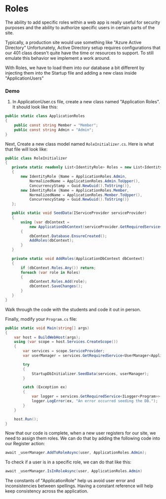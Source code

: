 # Roles

The ability to add specific roles within a web app is really useful for security purposes and
the ability to authorize specific users in certain parts of the site. 

Typically, a production site would use something like "Azure Active Directory" Unfortunately, Active Directory setup requires configurations that our 401 class doesn't quite
have the time or resources to support. To still emulate this behavior we implement a work around. 

With Roles, we have to load them into our database a bit different by injecting them into the Startup file and adding a new class inside "ApplicationUsers"

### Demo

1. In ApplicationUser.cs file, create a new class named "Application Roles". It should look like this:

```csharp
public static class ApplicationRoles
{
	public const string Member = "Member";
	public const string Admin = "Admin";
}
```

Next, Create a new class model named `RoleInitializer.cs`. Here is what that file will look like:

 ```csharp
public class RoleInitializer
{
    private static readonly List<IdentityRole> Roles = new List<IdentityRole>()
    {
        new IdentityRole {Name = ApplicationRoles.Admin,
            NormalizedName = ApplicationRoles.Admin.ToUpper(),
            ConcurrencyStamp = Guid.NewGuid().ToString()},
        new IdentityRole {Name = ApplicationRoles.Member,
            NormalizedName = ApplicationRoles.Member.ToUpper(),
            ConcurrencyStamp = Guid.NewGuid().ToString()}
    };

    public static void SeedData(IServiceProvider serviceProvider)
    {
        using (var dbContext =
            new ApplicationDbContext(serviceProvider.GetRequiredService<DbContextOptions<ApplicationDbContext>>()))
        {
            dbContext.Database.EnsureCreated();
            AddRoles(dbContext);
        }
    }

    private static void AddRoles(ApplicationDbContext dbContext)
    {
        if (dbContext.Roles.Any()) return;
        foreach (var role in Roles)
        {
            dbContext.Roles.Add(role);
            dbContext.SaveChanges();
        }
    }
}
```

Walk through the code with the students and code it out in person. 

Finally, modify your `Program.cs` file:

```csharp
public static void Main(string[] args)
{
	var host = BuildWebHost(args);
	using (var scope = host.Services.CreateScope())
	{
		var services = scope.ServiceProvider;
		var userManager = services.GetRequiredService<UserManager<ApplicationUser>>();

		try
		{
			StartupDbInitializer.SeedData(services, userManager);
		}

		catch (Exception ex)
		{
			var logger = services.GetRequiredService<ILogger<Program>>();
			logger.LogError(ex, "An error occurred seeding the DB.");
		}
	}

	host.Run();
}
```

Now that our code is complete, when a new user registers for our site, we need to assign them roles.
We can do that by adding the following code into our Register action:


```csharp
await _userManager.AddToRoleAsync(user, ApplicationRoles.Admin);
```

To check if a user is in a specific role, we can do that like this:

```csharp
await _userManager.IsInRoleAsync(user, ApplicationRoles.Admin)
```

The constants of "ApplicationRole" help us avoid user error and inconsistencies between spellings.
Having a constant reference will help keep consistency across the application.